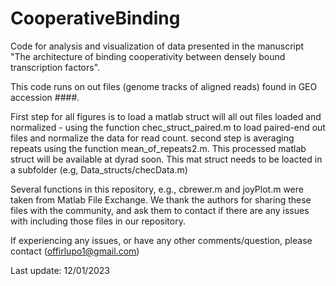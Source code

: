 # CooperativeBinding
Code for analysis and visualization of data presented in the manuscript "The architecture of binding cooperativity between densely bound transcription factors".

This code runs on out files (genome tracks of aligned reads) found in GEO accession  ####.

First step for all figures is to load a matlab struct will all out files loaded and normalized - using the function chec_struct_paired.m to load paired-end out files
and normalize the data for read count. second step is averaging repeats using the function mean_of_repeats2.m.
This processed matlab struct will be available at dyrad soon.
This mat struct needs to be loacted in a subfolder (e.g, Data_structs/checData.m)

Several functions in this repository, e.g., cbrewer.m and  joyPlot.m were taken from Matlab File Exchange. 
We thank the authors for sharing these files with the community, and ask them to contact if there are any issues with including those files in our repository. 

If experiencing any issues, or have any other comments/question, please contact (offirlupo1@gmail.com) 

Last update: 12/01/2023

